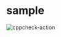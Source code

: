 # sample
![cppcheck-action](https://github.com/Chethangc/sample/workflows/cppcheck-action/badge.svg)
